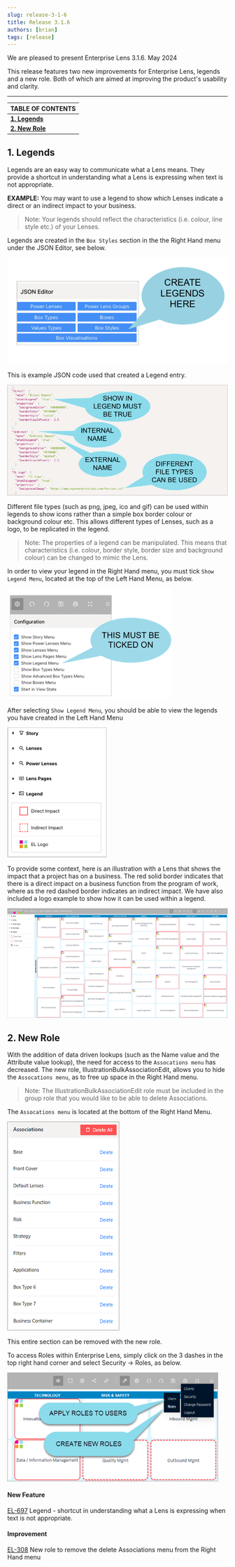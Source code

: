 ```yaml
---
slug: release-3-1-6
title: Release 3.1.6
authors: [brian]
tags: [release]
---
```



We are pleased to present Enterprise Lens 3.1.6. May 2024

This release features two new improvements for Enterprise Lens, legends and a new role. Both of which are aimed at improving the product's usability and clarity. 

------

| TABLE OF CONTENTS              |
| ------------------------------ |
| **[1. Legends](#1-legends)**   |
| **[2. New Role](#2-new-role)** |

## 1. Legends

Legends are an easy way to communicate what a Lens means. They provide a shortcut in understanding what a Lens is expressing when text is not appropriate.

**EXAMPLE:** You may want to use a legend to show which Lenses indicate a direct or an indirect impact to your business.

>  Note: Your legends should reflect the characteristics (i.e. colour, line style etc.) of your Lenses.



Legends are created in the ``Box Styles`` section in the the Right Hand menu under the JSON Editor, see below. 

<img src="./Images/316-1.png" alt="Screenshot 2024-02-29 at 14.05.51" style="zoom:75%;" /> 

This is example JSON code used that created a Legend entry.

<img src="./Images/316-2.png" alt="Screenshot 2024-02-29 at 14.10.05" style="zoom:75%;" /> 

Different file types (such as png, jpeg, ico and gif) can be used within legends to show icons rather than a simple box border colour or background colour etc. This allows different types of Lenses, such as a logo, to be replicated in the legend. 

> Note: The properties of a legend can be manipulated. This means that characteristics (i.e. colour, border style, border size and background colour) can be changed to mimic the Lens.



In order to view your legend in the Right Hand menu, you must tick ``Show Legend Menu``, located at the top of the Left Hand Menu, as below.

 ![Screenshot 2024-02-29 at 14.10.26](./Images/316-3.png) 

After selecting ``Show Legend Menu``, you should be able to view the legends you have created in the Left Hand Menu 

![Screenshot 2024-02-29 at 14.10.26](./Images/316-4.png) 



To provide some context, here is an illustration with a Lens that shows the impact that a project has on a business. The red solid border indicates that there is a direct impact on a business function from the program of work, where as the red dashed border indicates an indirect impact. We have also included a logo example to show how it can be used within a legend.

<img src="./Images/316-5.png" alt="Screenshot 2024-02-29 at 13.02.35" style="zoom:100%;" /> 



## 2. New Role

With the addition of data driven lookups (such as the Name value and the Attribute value lookup), the need for access to the `Assocations menu` has decreased. The new role, IllustrationBulkAssociationEdit, allows you to hide the `Assocations menu`, as to free up space in the Right Hand menu.

> Note: The IllustrationBulkAssociationEdit role must be included in the group role that you would like to be able to delete Associations.

The `Assocations menu` is located at the bottom of the Right Hand Menu.

<img src="./Images/316-7.png" alt="Screenshot 2024-02-29 at 13.02.35" style="zoom:100%;" /> 

This entire section can be removed with the new role.

To access Roles within Enterprise Lens, simply click on the 3 dashes in the top right hand corner and select Security  -> Roles, as below.

<img src="./Images/316-6.png" alt="Screenshot 2024-02-29 at 13.02.35" style="zoom:75%;" /> 





#### New Feature

[EL-697](https://enterpriselens.atlassian.net/browse/EL-697) Legend - shortcut in understanding what a Lens is expressing when text is not appropriate.

#### Improvement

[EL-308](https://enterpriselens.atlassian.net/browse/EL-308) New role to remove the delete Associations menu from the Right Hand menu


